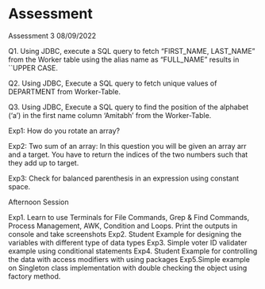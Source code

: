 # Assessment 
Assessment 3 08/09/2022

Q1. Using JDBC, execute a SQL query to fetch “FIRST_NAME, LAST_NAME” from the Worker table using the alias name as “FULL_NAME” results in ``UPPER CASE.

Q2.  Using JDBC, Execute a SQL query to fetch unique values of DEPARTMENT from Worker-Table.

Q3. Using JDBC, Execute a SQL query to find the position of the alphabet (‘a’) in the first name column ‘Amitabh’ from the Worker-Table.



Exp1: How do you rotate an array?

 

Exp2: Two sum of an array: In this question you will be given an array arr and a target. You have to return the indices of the two numbers such that they add up to target.

 

Exp3: Check for balanced parenthesis in an expression using constant space.

Afternoon Session 

Exp1. Learn to use Terminals for File Commands, Grep &amp; Find Commands, Process Management, AWK,
Condition and Loops.
Print the outputs in console and take screenshots
Exp2. Student Example for designing the variables with different type of data types
Exp3. Simple voter ID validater example using conditional statements
Exp4. Student Example for controlling the data with access modifiers with using packages
Exp5.Simple example on Singleton class implementation with double checking the object using factory
method.

